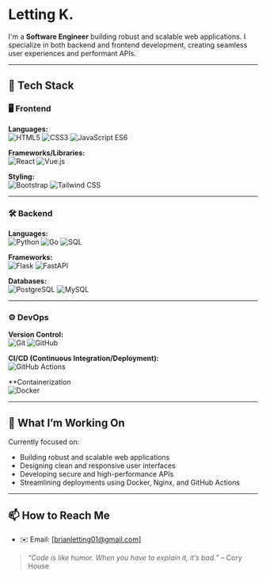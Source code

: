 #   Letting K.

I'm a **Software Engineer**  building robust and scalable web applications. I specialize in both backend and frontend development, creating seamless user experiences and performant APIs.

---

## 🚀 Tech Stack

### 🖥️ Frontend

**Languages:**  
![HTML5](https://img.shields.io/badge/-HTML5-E34F26?logo=html5&logoColor=fff&style=flat)
![CSS3](https://img.shields.io/badge/-CSS3-1572B6?logo=css3&logoColor=fff&style=flat)
![JavaScript ES6](https://img.shields.io/badge/JavaScript%20ES6-F7DF1E?logo=javascript&logoColor=000&style=flat)

**Frameworks/Libraries:**  
![React](https://img.shields.io/badge/-React-61DAFB?logo=react&logoColor=000&style=flat)
![Vue.js](https://img.shields.io/badge/-Vue.js-4FC08D?logo=vue.js&logoColor=fff&style=flat)

**Styling:**  
![Bootstrap](https://img.shields.io/badge/-Bootstrap-7952B3?logo=bootstrap&logoColor=fff&style=flat)
![Tailwind CSS](https://img.shields.io/badge/-Tailwind%20CSS-38B2AC?logo=tailwind-css&logoColor=fff&style=flat)

---

### 🛠️ Backend

**Languages:**  
![Python](https://img.shields.io/badge/-Python-3776AB?logo=python&logoColor=fff&style=flat)
![Go](https://img.shields.io/badge/-Go-00ADD8?logo=go&logoColor=white&style=flat)
![SQL](https://img.shields.io/badge/-SQL-003B57?logo=postgresql&logoColor=white&style=flat)

**Frameworks:**  
![Flask](https://img.shields.io/badge/-Flask-000?logo=flask&logoColor=white&style=flat)
![FastAPI](https://img.shields.io/badge/-FastAPI-009688?logo=fastapi&logoColor=white&style=flat)

**Databases:**  
![PostgreSQL](https://img.shields.io/badge/-PostgreSQL-336791?logo=postgresql&logoColor=white&style=flat)
![MySQL](https://img.shields.io/badge/-MySQL-4479A1?logo=mysql&logoColor=white&style=flat)

---

### ⚙️ DevOps

**Version Control:**  
![Git](https://img.shields.io/badge/-Git-F05032?logo=git&logoColor=white&style=flat)
![GitHub](https://img.shields.io/badge/-GitHub-181717?logo=github&logoColor=white&style=flat)

**CI/CD (Continuous Integration/Deployment):**  
![GitHub Actions](https://img.shields.io/badge/-GitHub%20Actions-2088FF?logo=github-actions&logoColor=white&style=flat)

**Containerization  
![Docker](https://img.shields.io/badge/-Docker-2496ED?logo=docker&logoColor=white&style=flat)

---

## 🧠 What I’m Working On

Currently focused on:

- Building robust and scalable web applications
- Designing clean and responsive user interfaces
- Developing secure and high-performance APIs
- Streamlining deployments using Docker, Nginx, and GitHub Actions


---

## 📫 How to Reach Me

- ✉️ Email: [brianletting01@gmail.com]



> *“Code is like humor. When you have to explain it, it’s bad.”* – Cory House
